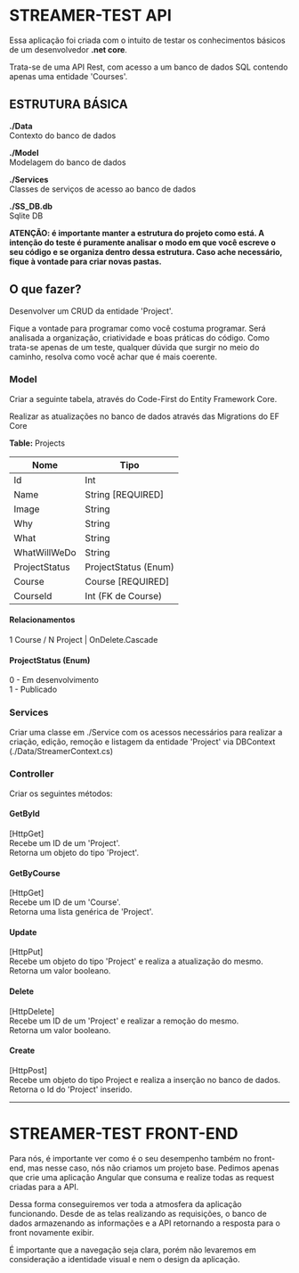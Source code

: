 # STREAMER-TEST API

Essa aplicação foi criada com o intuito de testar os conhecimentos básicos de um desenvolvedor **.net core**.

Trata-se de uma API Rest, com acesso a um banco de dados SQL contendo apenas uma entidade 'Courses'.

## ESTRUTURA BÁSICA
               
**./Data**  
Contexto do banco de dados                  

**./Model**  
Modelagem do banco de dados

**./Services**  
Classes de serviços de acesso ao banco de dados

**./SS_DB.db**  
Sqlite DB

**ATENÇÃO: é importante manter a estrutura do projeto como está. A intenção do teste é puramente analisar o modo em que você escreve o seu código e se organiza dentro dessa estrutura. Caso ache necessário, fique à vontade para criar novas pastas.**

## O que fazer?
Desenvolver um CRUD da entidade 'Project'.

Fique a vontade para programar como você costuma programar. Será analisada a organização, criatividade e boas práticas do código. Como trata-se apenas de um teste, qualquer dúvida que surgir no meio do caminho, resolva como você achar que é mais coerente.

### Model
Criar a seguinte tabela, através do Code-First do Entity Framework Core.

Realizar as atualizações no banco de dados através das Migrations do EF Core

**Table:** Projects

| **Nome**        | **Tipo**              |
|-----------------|-----------------------|
| Id              | Int                   |
| Name            | String [REQUIRED]     |
| Image           | String                |
| Why             | String                |
| What            | String                |
| WhatWillWeDo    | String                |
| ProjectStatus   | ProjectStatus (Enum)  |
| Course          | Course [REQUIRED]     |
| CourseId        | Int (FK de Course)    |

#### Relacionamentos  
1 Course / N Project | OnDelete.Cascade

#### ProjectStatus (Enum)
0 - Em desenvolvimento  
1 - Publicado

### Services
Criar uma classe em ./Service com os acessos necessários para realizar a criação, edição, remoção e listagem da entidade 'Project' via DBContext (./Data/StreamerContext.cs)

### Controller
Criar os seguintes métodos:

#### GetById
[HttpGet]  
Recebe um ID de um 'Project'.  
Retorna um objeto do tipo 'Project'.

#### GetByCourse
[HttpGet]  
Recebe um ID de um 'Course'.  
Retorna uma lista genérica de 'Project'.

#### Update
[HttpPut]  
Recebe um objeto do tipo 'Project' e realiza a atualização do mesmo.  
Retorna um valor booleano.

#### Delete
[HttpDelete]  
Recebe um ID de um 'Project' e realizar a remoção do mesmo.  
Retorna um valor booleano.

#### Create
[HttpPost]  
Recebe um objeto do tipo Project e realiza a inserção no banco de dados.
Retorna o Id do 'Project' inserido.

----

# STREAMER-TEST FRONT-END

Para nós, é importante ver como é o seu desempenho também no front-end, mas nesse caso, nós não criamos um projeto base. Pedimos apenas que crie uma aplicação Angular que consuma e realize todas as request criadas para a API. 

Dessa forma conseguiremos ver toda a atmosfera da aplicação funcionando. Desde de as telas realizando as requisições, o banco de dados armazenando as informações e a API retornando a resposta para o front novamente exibir.

É importante que a navegação seja clara, porém não levaremos em consideração a identidade visual e nem o design da aplicação.
